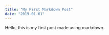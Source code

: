 ```yaml
---
title: "My First Markdown Post"
date: "2019-01-01"
---
```


Hello, this is my first post made using markdown.